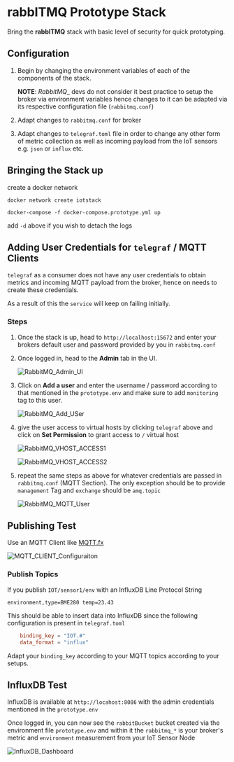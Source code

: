 # rabbITMQ Prototype Stack
Bring the __rabbITMQ__ stack with basic level of security for quick prototyping.

## Configuration

1. Begin by changing the environment variables of each of the components of the stack.

    __NOTE__: _RabbitMQ__ devs do not consider it best practice to setup the broker via environment variables hence changes to it can be adapted via its respective configuration file (`rabbitmq.conf`)

2. Adapt changes to `rabbitmq.conf` for broker
3. Adapt changes to `telegraf.toml` file in order to change any other form of metric collection as well as incoming payload from the IoT sensors e.g. `json` or `influx` etc.

## Bringing the Stack up

create a docker network

    docker network create iotstack

    docker-compose -f docker-compose.prototype.yml up

add `-d` above if you wish to detach the logs

## Adding User Credentials for `telegraf` / MQTT Clients

`telegraf` as a consumer does not have any user credentials to obtain metrics and incoming MQTT payload from the broker, hence on needs to create these credentials.

As a result of this the `service` will keep on failing initially.

### Steps

1. Once the stack is up, head to `http://localhost:15672` and enter your brokers default user and password provided by you in `rabbitmq.conf`

2. Once logged in, head to the __Admin__ tab in the UI.

    ![RabbitMQ_Admin_UI](../.github/images/rabbit_admin_ui.png)

3. Click on __Add a user__ and enter the username / password according to that mentioned in the `prototype.env` and make sure to add `monitoring` tag to this user.

    ![RabbitMQ_Add_USer](../.github/images/rabbit_add_user.png)

4. give the user access to virtual hosts by clicking `telegraf` above and click on __Set Permission__ to grant access to `/` virtual host

    ![RabbitMQ_VHOST_ACCESS1](../.github/images/rabbit_vhost_access_1.png)

  
    ![RabbitMQ_VHOST_ACCESS2](../.github/images/rabbit_vhost_access_2.png)

5. repeat the same steps as above for whatever credentials are passed in `rabbitmq.conf` (MQTT Section). The only exception should be to provide `management` Tag and `exchange` should be `amq.topic`

    ![RabbitMQ_MQTT_User](../.github/images/rabbit_mqtt_user.png)


## Publishing Test

Use an MQTT Client like [MQTT.fx](https://mqttfx.org)

![MQTT_CLIENT_Configuraiton](../.github/images/mqtt_client_configuration.png)

### Publish Topics

If you publish `IOT/sensor1/env` with an InfluxDB Line Protocol String

    environment,type=BME280 temp=23.43

This should be able to insert data into InfluxDB since the following configuration is present in `telegraf.toml`

```toml
    binding_key = "IOT.#"
    data_format = "influx"
```

Adapt your `binding_key` according to your MQTT topics according to your setups.


## InfluxDB Test

InfluxDB is available at `http://locahost:8086` with the admin credentials mentioned in the `prototype.env`

Once logged in, you can now see the `rabbitBucket` bucket created via the environment file `prototype.env` and within it the `rabbitmq_*` is your broker's metric and `environment` measurement from your IoT Sensor Node

![InfluxDB_Dashboard](../.github/images/influxdb_dashboard.png)